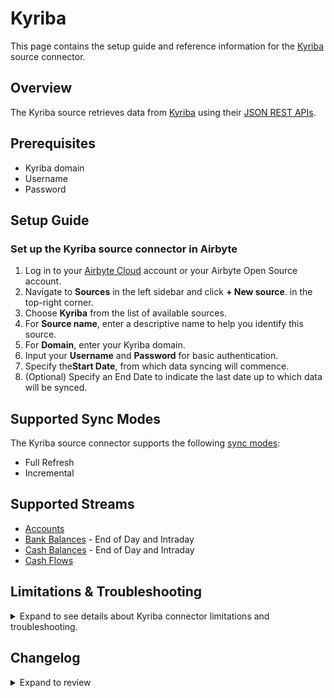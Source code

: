 # Kyriba

<HideInUI>

This page contains the setup guide and reference information for the [Kyriba](https://www.kyriba.com/) source connector.

</HideInUI>

## Overview

The Kyriba source retrieves data from [Kyriba](https://kyriba.com/) using their [JSON REST APIs](https://developer.kyriba.com/apiCatalog/).

## Prerequisites

- Kyriba domain
- Username
- Password

## Setup Guide

### Set up the Kyriba source connector in Airbyte

1. Log in to your [Airbyte Cloud](https://cloud.airbyte.com/workspaces) account or your Airbyte Open Source account.
2. Navigate to **Sources** in the left sidebar and click **+ New source**. in the top-right corner.
3. Choose **Kyriba** from the list of available sources.
4. For **Source name**, enter a descriptive name to help you identify this source.
5. For **Domain**, enter your Kyriba domain.
6. Input your **Username** and **Password** for basic authentication.
7. Specify the**Start Date**, from which data syncing will commence.
8. (Optional) Specify an End Date to indicate the last date up to which data will be synced.

<HideInUI>

## Supported Sync Modes

The Kyriba source connector supports the following [sync modes](https://docs.airbyte.com/cloud/core-concepts#connection-sync-modes):

- Full Refresh
- Incremental

## Supported Streams

- [Accounts](https://developer.kyriba.com/site/global/apis/accounts/index.gsp)
- [Bank Balances](https://developer.kyriba.com/site/global/apis/bank-statement-balances/index.gsp) - End of Day and Intraday
- [Cash Balances](https://developer.kyriba.com/site/global/apis/cash-balances/index.gsp) - End of Day and Intraday
- [Cash Flows](https://developer.kyriba.com/site/global/apis/cash-flows/index.gsp)

## Limitations & Troubleshooting

<details>
<summary>
Expand to see details about Kyriba connector limitations and troubleshooting.
</summary>

### Connector Limitations

#### Rate Limiting

The Kyriba connector should not run into API limitations under normal usage. [Create an issue](https://github.com/airbytehq/airbyte/issues) if you see any rate limit issues that are not automatically retried successfully.

### Troubleshooting

- Check out common troubleshooting issues for the Stripe source connector on our [Airbyte Forum](https://github.com/airbytehq/airbyte/discussions).

</details>

## Changelog

<details>
  <summary>Expand to review</summary>

| Version | Date       | Pull Request                                             | Subject                                                                                      |
| :------ | :--------- | :------------------------------------------------------- | :------------------------------------------------------------------------------------------- |
| 0.1.26 | 2024-11-25 | [48670](https://github.com/airbytehq/airbyte/pull/48670) | Starting with this version, the Docker image is now rootless. Please note that this and future versions will not be compatible with Airbyte versions earlier than 0.64 |
| 0.1.25 | 2024-11-04 | [48314](https://github.com/airbytehq/airbyte/pull/48314) | Update dependencies |
| 0.1.24 | 2024-10-28 | [47079](https://github.com/airbytehq/airbyte/pull/47079) | Update dependencies |
| 0.1.23 | 2024-10-12 | [46830](https://github.com/airbytehq/airbyte/pull/46830) | Update dependencies |
| 0.1.22 | 2024-10-05 | [46459](https://github.com/airbytehq/airbyte/pull/46459) | Update dependencies |
| 0.1.21 | 2024-09-28 | [46203](https://github.com/airbytehq/airbyte/pull/46203) | Update dependencies |
| 0.1.20 | 2024-09-21 | [45816](https://github.com/airbytehq/airbyte/pull/45816) | Update dependencies |
| 0.1.19 | 2024-09-14 | [45569](https://github.com/airbytehq/airbyte/pull/45569) | Update dependencies |
| 0.1.18 | 2024-09-07 | [45306](https://github.com/airbytehq/airbyte/pull/45306) | Update dependencies |
| 0.1.17 | 2024-08-31 | [45049](https://github.com/airbytehq/airbyte/pull/45049) | Update dependencies |
| 0.1.16 | 2024-08-24 | [44688](https://github.com/airbytehq/airbyte/pull/44688) | Update dependencies |
| 0.1.15 | 2024-08-17 | [44352](https://github.com/airbytehq/airbyte/pull/44352) | Update dependencies |
| 0.1.14 | 2024-08-10 | [43546](https://github.com/airbytehq/airbyte/pull/43546) | Update dependencies |
| 0.1.13 | 2024-08-03 | [43256](https://github.com/airbytehq/airbyte/pull/43256) | Update dependencies |
| 0.1.12 | 2024-07-27 | [42825](https://github.com/airbytehq/airbyte/pull/42825) | Update dependencies |
| 0.1.11 | 2024-07-20 | [42289](https://github.com/airbytehq/airbyte/pull/42289) | Update dependencies |
| 0.1.10 | 2024-07-13 | [41885](https://github.com/airbytehq/airbyte/pull/41885) | Update dependencies |
| 0.1.9 | 2024-07-10 | [41452](https://github.com/airbytehq/airbyte/pull/41452) | Update dependencies |
| 0.1.8 | 2024-07-09 | [41147](https://github.com/airbytehq/airbyte/pull/41147) | Update dependencies |
| 0.1.7 | 2024-07-06 | [40874](https://github.com/airbytehq/airbyte/pull/40874) | Update dependencies |
| 0.1.6 | 2024-06-25 | [40367](https://github.com/airbytehq/airbyte/pull/40367) | Update dependencies |
| 0.1.5 | 2024-06-22 | [40111](https://github.com/airbytehq/airbyte/pull/40111) | Update dependencies |
| 0.1.4 | 2024-06-06 | [39232](https://github.com/airbytehq/airbyte/pull/39232) | [autopull] Upgrade base image to v1.2.2 |
| 0.1.3 | 2024-04-19 | [37184](https://github.com/airbytehq/airbyte/pull/37184) | Upgrade to CDK 0.80.0 and manage dependencies with Poetry. |
| 0.1.2 | 2024-04-12 | [37184](https://github.com/airbytehq/airbyte/pull/37184) | schema descriptions |
| 0.1.1 | 2024-01-30 | [34545](https://github.com/airbytehq/airbyte/pull/34545) | Updates CDK, Base image migration: remove Dockerfile and use the python-connector-base image |
| 0.1.0 | 2022-07-13 | [12748](https://github.com/airbytehq/airbyte/pull/12748) | The Kyriba Source is created |

</details>

</HideInUI>
